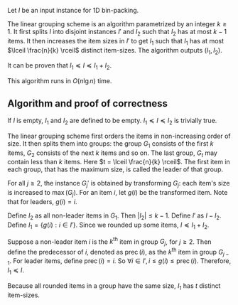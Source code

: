 Let $I$ be an input instance for 1D bin-packing.

The linear grouping scheme is an algorithm parametrized by an integer $k \ge 1$.
It first splits $I$ into disjoint instances $I'$ and $I_2$
such that $I_2$ has at most $k-1$ items.
It then increases the item sizes in $I'$ to get $I_1$
such that $I_1$ has at most $\lceil \frac{n}{k} \rceil$ distinct item-sizes.
The algorithm outputs $(I_1, I_2)$.

It can be proven that $I_1 \preceq I \preceq I_1 + I_2$.

This algorithm runs in $O(n\lg n)$ time.

## Algorithm and proof of correctness

If $I$ is empty, $I_1$ and $I_2$ are defined to be empty.
$I_1 \preceq I \preceq I_2$ is trivially true.

The linear grouping scheme first orders the items in non-increasing order of size.
It then splits them into groups:
the group $G_1$ consists of the first $k$ items, $G_2$ consists of the next $k$ items and so on.
The last group, $G_t$ may contain less than $k$ items.
Here $t = \lceil \frac{n}{k} \rceil$.
The first item in each group, that has the maximum size, is called the leader of that group.

For all $j \ge 2$, the instance $G_j'$ is obtained by transforming $G_j$:
each item's size is increased to $\max(G_j)$.
For an item $i$, let $g(i)$ be the transformed item.
Note that for leaders, $g(i) = i$.

Define $I_2$ as all non-leader items in $G_1$. Then $|I_2| \le k-1$.
Define $I'$ as $I - I_2$. Define $I_1 = \{g(i): i \in I'\}$.
Since we rounded up some items, $I \preceq I_1 + I_2$.

Suppose a non-leader item $i$ is the $k^{\textrm{th}}$ item in group $G_j$, for $j \ge 2$.
Then define the predecessor of $i$, denoted as $\operatorname{prec}(i)$,
as the $k^{\textrm{th}}$ item in group $G_{j-1}$.
For leader items, define $\operatorname{prec}(i) = i$.
So $\forall i \in I', i \le g(i) \le \operatorname{prec}(i)$.
Therefore, $I_1 \preceq I$.

Because all rounded items in a group have the same size, $I_1$ has $t$ distinct item-sizes.
